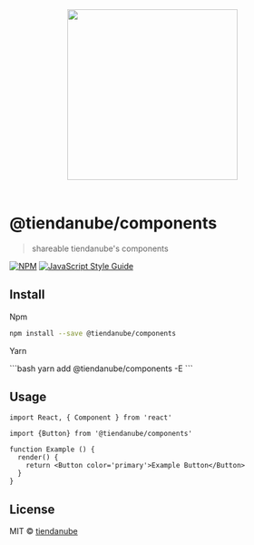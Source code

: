   <section style="text-align:center;">
  <img src="https://d26lpennugtm8s.cloudfront.net/assets/insti/img/json-ld-tiendanube.png" style="width: 300px; margin-bottom: 20px">
  </section>

# @tiendanube/components

> shareable tiendanube&#x27;s components

[![NPM](https://img.shields.io/npm/v/components.svg)](https://www.npmjs.com/package/components) [![JavaScript Style Guide](https://img.shields.io/badge/code_style-standard-brightgreen.svg)](https://standardjs.com)

## Install

<p>Npm<p>

```bash
npm install --save @tiendanube/components
```

<p>Yarn</p>
```bash
yarn  add @tiendanube/components -E
```

## Usage

```tsx
import React, { Component } from 'react'

import {Button} from '@tiendanube/components'

function Example () {
  render() {
    return <Button color='primary'>Example Button</Button>
  }
}
```

## License

MIT © [tiendanube](https://github.com/tiendanube)
